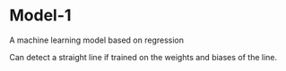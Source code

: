# Model-1
A machine learning model based on regression

Can detect a straight line if trained on the weights and biases of the line.
